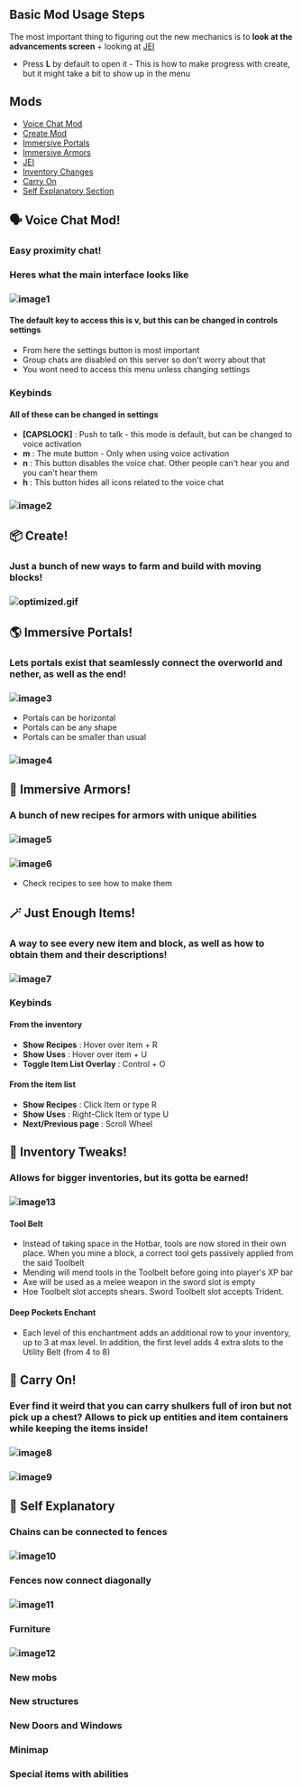 ## **Basic Mod Usage Steps**
The most important thing to figuring out the new mechanics is to **look at the advancements screen** + looking at [JEI](#-just-enough-items)
- Press **L** by default to open it - This is how to make progress with create, but it might take a bit to show up in the menu

## Mods
- [Voice Chat Mod](#-voice-chat-mod)
- [Create Mod](#-create)
- [Immersive Portals](#-immersive-portals)
- [Immersive Armors](#-immersive-armors)
- [JEI](#-just-enough-items)
- [Inventory Changes](#-inventory-tweaks)
- [Carry On](#-carry-on)
- [Self Explanatory Section](#-self-explanatory)

## 🗣 Voice Chat Mod!
### Easy proximity chat!
### Heres what the main interface looks like
### ![image1](https://i.imgur.com/TCCHTl8.png)
#### The default key to access this is **v**, but this can be changed in controls settings
- From here the settings button is most important
- Group chats are disabled on this server so don't worry about that
- You wont need to access this menu unless changing settings
### Keybinds
#### All of these can be changed in settings
- **[CAPSLOCK]** : Push to talk - this mode is default, but can be changed to voice activation
- **m** : The mute button - Only when using voice activation
- **n** : This button disables the voice chat. Other people can't hear you and you can't hear them
- **h** : This button hides all icons related to the voice chat
### ![image2](https://i.imgur.com/TMyfSYU.png)

## 📦 Create!
### Just a bunch of new ways to farm and build with moving blocks!
### ![optimized.gif](https://github.com/EGirlEnthusiast/next-steps/blob/main/optimized.gif)

## 🌎 Immersive Portals!
### Lets portals exist that seamlessly connect the overworld and nether, as well as the end!
### ![image3](https://i.loli.net/2021/11/20/oRJmMSTIWCEprD3.png)
- Portals can be horizontal
- Portals can be any shape
- Portals can be smaller than usual
### ![image4](https://i.loli.net/2021/11/20/QrFmWA3lOjk7f2N.png)

## 🥷 Immersive Armors!
### A bunch of new recipes for armors with unique abilities
### ![image5](https://i.postimg.cc/YqbX8fpT/image.png)
### ![image6](https://i.postimg.cc/8kwBVpq6/image.png)
- Check recipes to see how to make them

## 🪄 Just Enough Items!
### A way to see every new item and block, as well as how to obtain them and their descriptions!
### ![image7](https://i.postimg.cc/xdHhsJpH/image.png)
### Keybinds
#### From the inventory
- **Show Recipes** : Hover over item + R
- **Show Uses** : Hover over item + U
- **Toggle Item List Overlay** : Control + O
#### From the item list
- **Show Recipes** : Click Item or type R
- **Show Uses** : Right-Click Item or type U
- **Next/Previous page** : Scroll Wheel

## 🧍 Inventory Tweaks!
### Allows for bigger inventories, but its gotta be earned!
### ![image13](https://i.postimg.cc/6QVJWbJT/image.png)
#### Tool Belt
- Instead of taking space in the Hotbar, tools are now stored in their own place. When you mine a block, a correct tool gets passively applied from the said Toolbelt
- Mending will mend tools in the Toolbelt before going into player's XP bar
- Axe will be used as a melee weapon in the sword slot is empty
- Hoe Toolbelt slot accepts shears. Sword Toolbelt slot accepts Trident.
#### Deep Pockets Enchant
- Each level of this enchantment adds an additional row to your inventory, up to 3 at max level. In addition, the first level adds 4 extra slots to the Utility Belt (from 4 to 8)

## 🎁 Carry On!
### Ever find it weird that you can carry shulkers full of iron but not pick up a chest? Allows to pick up entities and item containers while keeping the items inside!
### ![image8](https://github.com/EGirlEnthusiast/next-steps/blob/main/carryondemo2.gif)
### ![image9](https://github.com/EGirlEnthusiast/next-steps/blob/main/PJ4Q7tp.gif)

## 🫵 Self Explanatory
### Chains can be connected to fences
### ![image10](https://raw.githubusercontent.com/legoatoom/ConnectibleChains/9c61b5c2fbe298f6dc01db78fd62d47bf363a673/src/main/resources/assets/images/2022-01-14_22.03.12.png)
### Fences now connect diagonally
### ![image11](https://i.postimg.cc/mkRK0L1D/image.png)
### Furniture
### ![image12](https://i.postimg.cc/8kty1Bqw/image.png)
### New mobs
### New structures
### New Doors and Windows
### Minimap
### Special items with abilities
